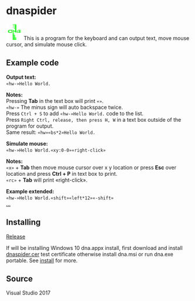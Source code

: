 # dnaspider

![dnaspider logo](https://github.com/dnaspider/dnaspider/blob/v2.2.4.3/dna.appx-DesktopAppConverter-dnaout/64PackageFiles/Assets/dna.44x44.png "dnaspider")
This is a program for the keyboard and can output text, move mouse cursor, and simulate mouse click.  


## Example code

**Output text:**<br>
`«hw-»Hello World.`

**Notes:**<br>
Pressing **Tab** in the text box will print `«»`.<br>
`«hw-»` The minus sign will auto backspace twice.<br>
Press `Ctrl + S` to add `«hw-»Hello World.` code to the list.<br>
Press `Right Ctrl, release, then press H, W` in a text box outside of the program for output.<br>
Same result: `«hw»«bs*2»Hello World.`

**Simulate mouse:**<br>
`«hw-»Hello World.«xy:0-0»«right-click»`

**Notes:**<br>
`«x»` + **Tab** then move mouse cursor over x y location or press **Esc** over location and press **Ctrl + P** in text box to print.<br>
`«rc»` + **Tab** will print «right-click».

**Example extended:**<br>
`«hw-»Hello World.«shift»«left*12»«-shift»`<br>
[...](https://github.com/dnaspider/dnaspider/blob/master/dna.md "read more")

## Installing

[Release](https://github.com/dnaspider/dnaspider/releases "download")

If will be installing Windows 10 dna.appx install, first download and install [dnaspider.cer](https://github.com/dnaspider/dnaspider/releases/download/v2.2.5.1/dnaspider.cer) test certificate otherwise install dna.msi or run dna.exe portable. See [install](https://github.com/dnaspider/dnaspider/wiki/Install) for more.

## Source
Visual Studio 2017
